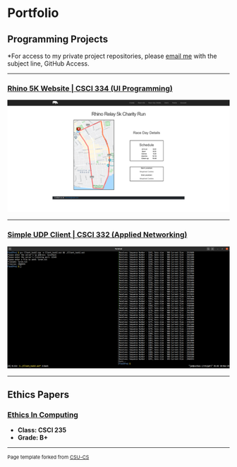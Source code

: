 # Portfolio

## Programming Projects

\*For access to my private project repositories, please [email me](mailto:example@csustudent.net?subject=GitHub%20Access) with the subject line, GitHub Access.

---

### [Rhino 5K Website | CSCI 334 (UI Programming)](project1)

![rhino-5k-image](images/project1/race-page.png)

---

### [Simple UDP Client | CSCI 332 (Applied Networking)](project2)

![Project 2 Thumbnail Name](images/project2/screenshot.png)

---

## Ethics Papers

### [Ethics In Computing](https://drive.google.com/file/d/1KSX0cVkPLcjxjjJ5Z82oHBC1z7FOZY66/view?usp=sharing)

- **Class: CSCI 235**
- **Grade: B+**

---

<p style="font-size:11px">Page template forked from <a href="https://github.com/csu-cs/csci-portfolio">CSU-CS</a></p>
<!-- Remove above link if you don't want to attributive -->
